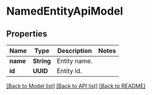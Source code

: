 # NamedEntityApiModel

## Properties
Name | Type | Description | Notes
------------ | ------------- | ------------- | -------------
**name** | **String** | Entity name. | 
**id** | **UUID** | Entity Id. | 

[[Back to Model list]](../README.md#documentation-for-models) [[Back to API list]](../README.md#documentation-for-api-endpoints) [[Back to README]](../README.md)


